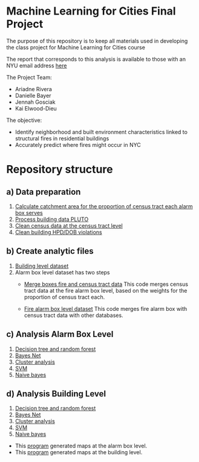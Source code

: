 # Machine Learning for Cities Final Project

The purpose of this repository is to keep all materials used in developing the class project for Machine Learning for Cities course

The report that corresponds to this analysis is available to those with an NYU email address [here](https://docs.google.com/document/d/1ffmuZ-yaQZHssITyP29HzoVuPaP2BKjKBC8_6fk5eyw/edit?usp=sharing)

The Project Team:
* Ariadne Rivera
* Danielle Bayer
* Jennah Gosciak
* Kai Elwood-Dieu

The objective:
* Identify neighborhood and built environment characteristics linked to structural fires in residential buildings
* Accurately predict where fires might occur in NYC 

# Repository structure

## a) Data preparation

1. [Calculate catchment area for the proportion of census tract each alarm box serves](code/00a_calculate_catchment.ipynb)
2. [Process building data PLUTO](code/00b_data_processing.ipynb)
3. [Clean census data at the census tract level](code/00c_census2009_2019_data_processing.ipynb)
4. [Clean building HPD/DOB violations](code/00d_HPD_DOB_violations_data_processing.ipynb)

## b) Create analytic files

1. [Building level dataset](code/01_merge_bbl.ipynb)
2. Alarm box level dataset has two steps
    * [Merge boxes fire and census tract data](code/merge_boxes_boroughs.ipynb.ipynb)
This code merges census tract data at the fire alarm box level, based on the weights for the proportion of census tract each.

    * [Fire alarm box level dataset](code/02_merge_box.ipynb.ipynb.ipynb)
This code merges fire alarm box with census tract data with other databases.

## c) Analysis Alarm Box Level
1. [Decision tree and random forest](code/04a_rf_bayesnet_box.ipynb)
2. [Bayes Net](code/04a_rf_bayesnet_box.ipynb)
3. [Cluster analysis](code/06a_K_Means_EM_Box_Level.ipynb)
4. [SVM](code/05_SVMs.ipynb)
5. [Naive bayes](code/04b_naivebayes_gp_bbl.ipynb)

## d) Analysis Building Level
1. [Decision tree and random forest](code/03a_rf_bayesnet_bbl.ipynb)
2. [Bayes Net](code/03a_rf_bayesnet_bbl.ipynb)
3. [Cluster analysis](code/06b%20K-Means%20EM%20-%20BBL.ipynb)
4. [SVM](code/05_SVMs.ipynb)
5. [Naive bayes](code/03b_naivebayes_gp_bbl.ipynb)

* This [program](code/05a_pr_prob_box.ipynb) generated maps at the alarm box level.
* This [program](code/05a_pr_prob_bbl.ipynb) generated maps at the building level.
